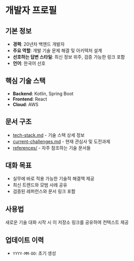 # 개발자 프로필

## 기본 정보
- **경력**: 20년차 백엔드 개발자
- **주요 역할**: 개발 기술 문제 해결 및 아키텍처 설계
- **선호하는 답변 스타일**: 최신 정보 위주, 검증 가능한 링크 포함
- **언어**: 한국어 선호

## 핵심 기술 스택
- **Backend**: Kotlin, Spring Boot
- **Frontend**: React
- **Cloud**: AWS

## 문서 구조
- [tech-stack.md](./tech-stack.md) - 기술 스택 상세 정보
- [current-challenges.md](./current-challenges.md) - 현재 관심사 및 도전과제
- [references/](./references/) - 자주 참조하는 기술 문서들

## 대화 목표
- 실무에 바로 적용 가능한 기술적 해결책 제공
- 최신 트렌드와 모범 사례 공유
- 검증된 레퍼런스와 문서 링크 포함

## 사용법
새로운 기술 대화 시작 시 이 저장소 링크를 공유하여 컨텍스트 제공

## 업데이트 이력
- `YYYY-MM-DD`: 초기 생성